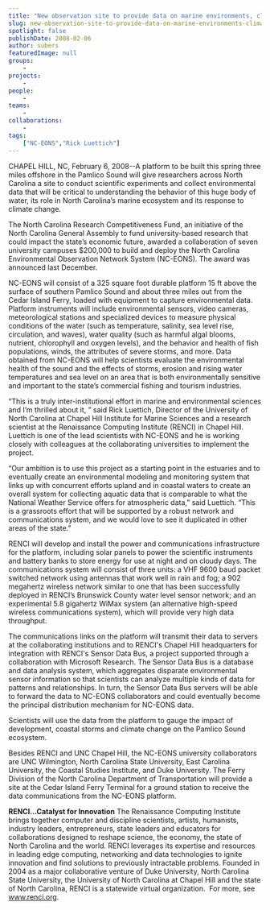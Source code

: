 ```yaml
---
title: "New observation site to provide data on marine environments, climate change"
slug: new-observation-site-to-provide-data-on-marine-environments-climate-change
spotlight: false
publishDate: 2008-02-06
author: subers
featuredImage: null
groups:
    - 
projects:
    - 
people:
    - 
teams: 
    - 
collaborations:
    - 
tags:
    ["NC-EONS","Rick Luettich"]
---
```

CHAPEL HILL, NC, February 6, 2008--A platform to be built this spring three miles offshore in the Pamlico Sound will give researchers across North Carolina a site to conduct scientific experiments and collect environmental data that will be critical to understanding the behavior of this huge body of water, its role in North Carolina’s marine ecosystem and its response to climate change.  <!--more-->

The North Carolina Research Competitiveness Fund, an initiative of the North Carolina General Assembly to fund university-based research that could impact the state’s economic future, awarded a collaboration of seven university campuses $200,000 to build and deploy the North Carolina Environmental Observation Network System (NC-EONS). The award was announced last December.

NC-EONS will consist of a 325 square foot durable platform 15 ft above the surface of southern Pamlico Sound and about three miles out from the Cedar Island Ferry, loaded with equipment to capture environmental data. Platform instruments will include environmental sensors, video cameras, meteorological stations and specialized devices to measure physical conditions of the water (such as temperature, salinity, sea level rise, circulation, and waves), water quality (such as harmful algal blooms, nutrient, chlorophyll and oxygen levels), and the behavior and health of fish populations, winds, the attributes of severe storms, and more. Data obtained from NC-EONS will help scientists evaluate the environmental health of the sound and the effects of storms, erosion and rising water temperatures and sea level on an area that is both environmentally sensitive and important to the state’s commercial fishing and tourism industries.

“This is a truly inter-institutional effort in marine and environmental sciences and I’m thrilled about it, ” said Rick Luettich, Director of the University of North Carolina at Chapel Hill Institute for Marine Sciences and a research scientist at the Renaissance Computing Institute (RENCI) in Chapel Hill. Luettich is one of the lead scientists with NC-EONS and he is working closely with colleagues at the collaborating universities to implement the project.

“Our ambition is to use this project as a starting point in the estuaries and to eventually create an environmental modeling and monitoring system that links up with concurrent efforts upland and in coastal waters to create an overall system for collecting aquatic data that is comparable to what the National Weather Service offers for atmospheric data,” said Luettich. “This is a grassroots effort that will be supported by a robust network and communications system, and we would love to see it duplicated in other areas of the state.”

RENCI will develop and install the power and communications infrastructure for the platform, including solar panels to power the scientific instruments and battery banks to store energy for use at night and on cloudy days. The communications system will consist of three units: a VHF 9600 baud packet switched network using antennas that work well in rain and fog; a 902 megahertz wireless network similar to one that has been successfully deployed in RENCI’s Brunswick County water level sensor network; and an experimental 5.8 gigahertz WiMax system (an alternative high-speed wireless communications system), which will provide very high data throughput.

The communications links on the platform will transmit their data to servers at the collaborating institutions and to RENCI's Chapel Hill headquarters for integration with RENCI's Sensor Data Bus, a project supported through a collaboration with Microsoft Research. The Sensor Data Bus is a database and data analysis system, which aggregates disparate environmental sensor information so that scientists can analyze multiple kinds of data for patterns and relationships. In turn, the Sensor Data Bus servers will be able to forward the data to NC-EONS collaborators and could eventually become the principal distribution mechanism for NC-EONS data.

Scientists will use the data from the platform to gauge the impact of development, coastal storms and climate change on the Pamlico Sound ecosystem.

Besides RENCI and UNC Chapel Hill, the NC-EONS university collaborators are UNC Wilmington, North Carolina State University, East Carolina University, the Coastal Studies Institute, and Duke University. The Ferry Division of the North Carolina Department of Transportation will provide a site at the Cedar Island Ferry Terminal for a ground station to receive the data communications from the NC-EONS platform.

<strong>RENCI…Catalyst for Innovation</strong>
The Renaissance Computing Institute brings together computer and discipline scientists, artists, humanists, industry leaders, entrepreneurs, state leaders and educators for collaborations designed to reshape science, the economy, the state of North Carolina and the world. RENCI leverages its expertise and resources in leading edge computing, networking and data technologies to ignite innovation and find solutions to previously intractable problems. Founded in 2004 as a major collaborative venture of Duke University, North Carolina State University, the University of North Carolina at Chapel Hill and the state of North Carolina, RENCI is a statewide virtual organization.  For more, see <a href="https://www.renci.org/">www.renci.org</a>.

&nbsp;
